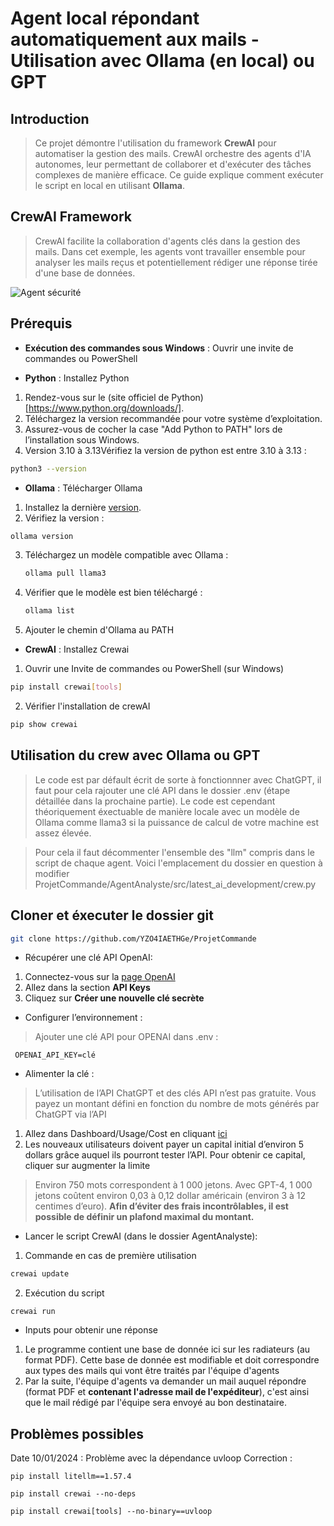 # Agent local répondant automatiquement aux mails - Utilisation avec Ollama (en local) ou GPT 

## Introduction

> Ce projet démontre l'utilisation du framework **CrewAI** pour automatiser la gestion des mails. CrewAI orchestre des agents d'IA autonomes, leur permettant de collaborer et d'exécuter des tâches complexes de manière efficace. Ce guide explique comment exécuter le script en local en utilisant **Ollama**.

## CrewAI Framework

> CrewAI facilite la collaboration d'agents clés dans la gestion des mails. Dans cet exemple, les agents vont travailler ensemble pour analyser les mails reçus et potentiellement rédiger une réponse tirée d'une base de données.


![Agent sécurité](https://github.com/user-attachments/assets/5893a013-816f-41b6-8f5e-f21dec4df30e)


## Prérequis
- **Exécution des commandes sous Windows** : Ouvrir une invite de commandes ou PowerShell

- **Python** : Installez Python
1. Rendez-vous sur le (site officiel de Python)[https://www.python.org/downloads/].
2. Téléchargez la version recommandée pour votre système d’exploitation.
3. Assurez-vous de cocher la case "Add Python to PATH" lors de l’installation sous Windows.
4. Version 3.10 à 3.13Vérifiez la version de python est entre 3.10 à 3.13 :
  ```bash
  python3 --version
```
- **Ollama** : Télécharger Ollama
1. Installez la dernière [version](https://ollama.com/).
2. Vérifiez la version :
  ```bash
  ollama version
  ```
3. Téléchargez un modèle compatible avec Ollama : 
   ```bash
   ollama pull llama3
   ```
4. Vérifier que le modèle est bien téléchargé :
    ```bash
    ollama list
    ```
5. Ajouter le chemin d'Ollama au PATH
- **CrewAI** : Installez Crewai
1. Ouvrir une Invite de commandes ou PowerShell (sur Windows)
  ```bash
  pip install crewai[tools]
```
2. Vérifier l'installation de crewAI
```bash
pip show crewai
```

## Utilisation du crew avec Ollama ou GPT 
> Le code est par défault écrit de sorte à fonctionnner avec ChatGPT, il faut pour cela rajouter une clé API dans le dossier .env (étape détaillée dans la prochaine partie). Le code est cependant théoriquement éxectuable de manière locale avec un modèle de Ollama comme llama3 si la puissance de calcul de votre machine est assez élevée. 

> Pour cela il faut décommenter l'ensemble des "llm" compris dans le script de chaque agent. Voici  l'emplacement du dossier en question à modifier ProjetCommande/AgentAnalyste/src/latest_ai_development/crew.py
## Cloner et éxecuter  le dossier git
```bash
git clone https://github.com/YZO4IAETHGe/ProjetCommande
```
 - Récupérer une clé API OpenAI:
1. Connectez-vous sur la [page OpenAI](https://platform.openai.com/docs/overview)
2. Allez dans la section **API Keys**
3. Cliquez sur **Créer une nouvelle clé secrète**  
 - Configurer l’environnement :
> Ajouter une clé API pour OPENAI dans .env :
```
 OPENAI_API_KEY=clé
```
 - Alimenter la clé :
> L’utilisation de l’API ChatGPT et des clés API n’est pas gratuite. Vous payez un montant défini en fonction du nombre de mots générés par ChatGPT via l’API
 1. Allez dans Dashboard/Usage/Cost en cliquant [ici](https://platform.openai.com/settings/organization/usage)
 2. Les nouveaux utilisateurs doivent payer un capital initial d’environ 5 dollars grâce auquel ils pourront tester l’API. Pour obtenir ce capital, cliquer sur augmenter la limite
> Environ 750 mots correspondent à 1 000 jetons.
Avec GPT-4, 1 000 jetons coûtent environ 0,03 à 0,12 dollar américain (environ 3 à 12 centimes d’euro).
**Afin d’éviter des frais incontrôlables, il est possible de définir un plafond maximal du montant.**

- Lancer le script CrewAI (dans le dossier AgentAnalyste): 
1. Commande en cas de première utilisation
```bash
crewai update
```
2. Exécution du script
```
crewai run
```
- Inputs pour obtenir une réponse
1. Le programme contient une base de donnée ici sur les radiateurs (au format PDF). Cette base de donnée est modifiable et doit correspondre aux types des mails qui vont être traités par l'équipe d'agents
2. Par la suite, l'équipe d'agents va demander un mail auquel répondre (format PDF et **contenant l'adresse mail de l'expéditeur**), c'est ainsi que le mail rédigé par l'équipe sera envoyé au bon destinataire. 
## Problèmes possibles 
Date 10/01/2024 : Problème avec la dépendance uvloop
Correction : 
```
pip install litellm==1.57.4
```
```
pip install crewai --no-deps
```
```
pip install crewai[tools] --no-binary==uvloop
```






    

   

  
  
 
  
  





  
